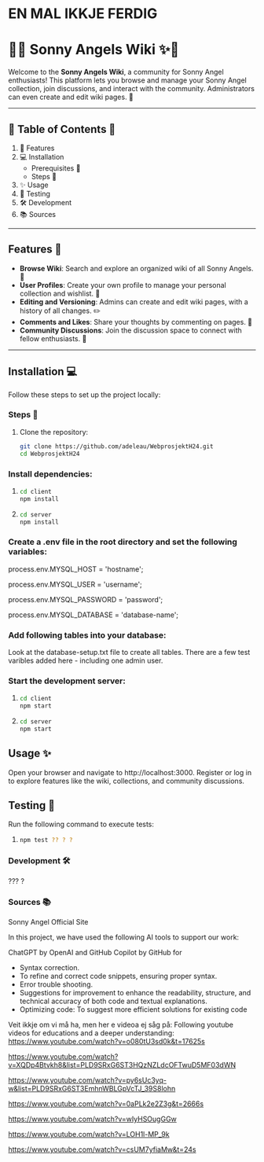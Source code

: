 # EN MAL IKKJE FERDIG #

# 🌸✨ Sonny Angels Wiki ✨🌸  

Welcome to the **Sonny Angels Wiki**, a community for Sonny Angel enthusiasts! This platform lets you browse and manage your Sonny Angel collection, join discussions, and interact with the community. Administrators can even create and edit wiki pages. 🎀

---

## 💖 Table of Contents 💖  

1. 🌟 Features
2. 💻 Installation
   - Prerequisites 🌸
   - Steps 🌷
3. ✨ Usage 
4. 🧸 Testing
5. 🛠️ Development
6. 📚 Sources 

---

## Features 🌟

- **Browse Wiki**: Search and explore an organized wiki of all Sonny Angels. 🐤
- **User Profiles**: Create your own profile to manage your personal collection and wishlist. 🎁
- **Editing and Versioning**: Admins can create and edit wiki pages, with a history of all changes. ✏️
- **Comments and Likes**: Share your thoughts by commenting on pages. 💬
- **Community Discussions**: Join the discussion space to connect with fellow enthusiasts. 🌸

---

##  Installation 💻

Follow these steps to set up the project locally:


### Steps 🌷 

1. Clone the repository:
   ```bash
   git clone https://github.com/adeleau/WebprosjektH24.git 
   cd WebprosjektH24

### Install dependencies:

1. ```bash
   cd client
   npm install

2. ```bash
   cd server
   npm install


### Create a .env file in the root directory and set the following variables:

process.env.MYSQL_HOST = 'hostname';

process.env.MYSQL_USER = 'username';

process.env.MYSQL_PASSWORD = 'password';

process.env.MYSQL_DATABASE = 'database-name';


### Add following tables into your database: 

Look at the database-setup.txt file to create all tables. There are a few test varibles added here - including one admin user.


### Start the development server:

1. ```bash
   cd client
   npm start
   
2. ```bash
   cd server
   npm start

## Usage ✨
Open your browser and navigate to http://localhost:3000.
Register or log in to explore features like the wiki, collections, and community discussions.

## Testing 🧸 
Run the following command to execute tests:

1. ```bash
   npm test ?? ? ? 

### Development 🛠️

??? ? 

### Sources 📚
Sonny Angel Official Site

In this project, we have used the following AI tools to support our work:

ChatGPT by OpenAI and GitHub Copilot by GitHub for 
- Syntax correction.
- To refine and correct code snippets, ensuring proper syntax.
- Error trouble shooting.
- Suggestions for improvement to enhance the readability, structure, and technical accuracy of both code and textual explanations.
- Optimizing code: To suggest more efficient solutions for existing code

Veit ikkje om vi må ha, men her e videoa ej såg på: 
Following youtube videos for educations and a deeper understanding: 
https://www.youtube.com/watch?v=o080tU3sd0k&t=17625s

https://www.youtube.com/watch?v=XQDp4Btvkh8&list=PLD9SRxG6ST3HQzNZLdcOFTwuD5MF03dWN 

https://www.youtube.com/watch?v=py6sUc3yq-w&list=PLD9SRxG6ST3EmhnWBLGpVcTJ_39S8lohn

https://www.youtube.com/watch?v=0aPLk2e2Z3g&t=2666s

https://www.youtube.com/watch?v=wIyHSOugGGw

https://www.youtube.com/watch?v=LOH1l-MP_9k

https://www.youtube.com/watch?v=csUM7yfiaMw&t=24s
